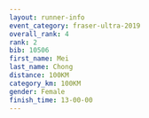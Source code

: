 ```yaml
---
layout: runner-info 
event_category: fraser-ultra-2019 
overall_rank: 4
rank: 2
bib: 10506
first_name: Mei
last_name: Chong
distance: 100KM
category_km: 100KM
gender: Female
finish_time: 13-00-00
---
```

